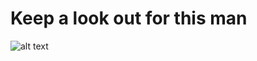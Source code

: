 # Keep a look out for this man
![alt text](https://github.com/omariog/mr_beast/blob/main/wanted.jpg)
